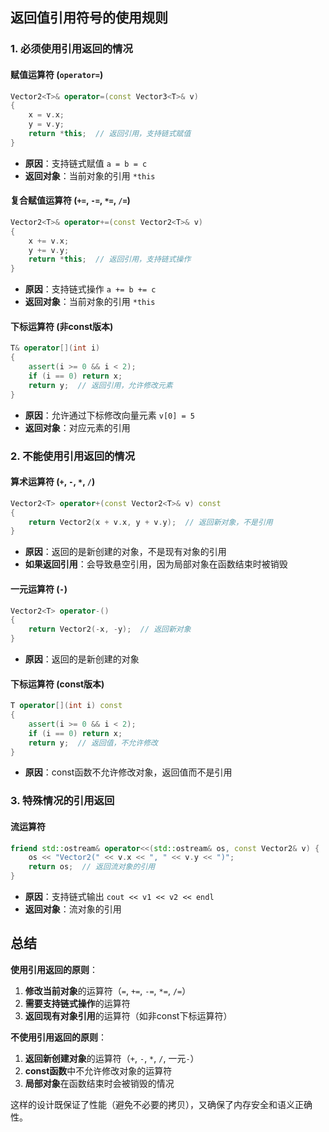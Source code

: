 ## 返回值引用符号的使用规则

### 1. **必须使用引用返回的情况**

#### **赋值运算符 (`operator=`)**
```cpp
Vector2<T>& operator=(const Vector3<T>& v)
{
    x = v.x;
    y = v.y;
    return *this;  // 返回引用，支持链式赋值
}
```
- **原因**：支持链式赋值 `a = b = c`
- **返回对象**：当前对象的引用 `*this`

#### **复合赋值运算符 (`+=`, `-=`, `*=`, `/=`)**
```cpp
Vector2<T>& operator+=(const Vector2<T>& v)
{
    x += v.x;
    y += v.y;
    return *this;  // 返回引用，支持链式操作
}
```
- **原因**：支持链式操作 `a += b += c`
- **返回对象**：当前对象的引用 `*this`

#### **下标运算符 (非const版本)**
```cpp
T& operator[](int i)
{
    assert(i >= 0 && i < 2);
    if (i == 0) return x;
    return y;  // 返回引用，允许修改元素
}
```
- **原因**：允许通过下标修改向量元素 `v[0] = 5`
- **返回对象**：对应元素的引用

### 2. **不能使用引用返回的情况**

#### **算术运算符 (`+`, `-`, `*`, `/`)**
```cpp
Vector2<T> operator+(const Vector2<T>& v) const
{
    return Vector2(x + v.x, y + v.y);  // 返回新对象，不是引用
}
```
- **原因**：返回的是新创建的对象，不是现有对象的引用
- **如果返回引用**：会导致悬空引用，因为局部对象在函数结束时被销毁

#### **一元运算符 (`-`)**
```cpp
Vector2<T> operator-()
{
    return Vector2(-x, -y);  // 返回新对象
}
```
- **原因**：返回的是新创建的对象

#### **下标运算符 (const版本)**
```cpp
T operator[](int i) const
{
    assert(i >= 0 && i < 2);
    if (i == 0) return x;
    return y;  // 返回值，不允许修改
}
```
- **原因**：const函数不允许修改对象，返回值而不是引用

### 3. **特殊情况的引用返回**

#### **流运算符**
```cpp
friend std::ostream& operator<<(std::ostream& os, const Vector2& v) {
    os << "Vector2(" << v.x << ", " << v.y << ")";
    return os;  // 返回流对象的引用
}
```
- **原因**：支持链式输出 `cout << v1 << v2 << endl`
- **返回对象**：流对象的引用

## 总结

**使用引用返回的原则**：
1. **修改当前对象**的运算符（`=`, `+=`, `-=`, `*=`, `/=`）
2. **需要支持链式操作**的运算符
3. **返回现有对象引用**的运算符（如非const下标运算符）

**不使用引用返回的原则**：
1. **返回新创建对象**的运算符（`+`, `-`, `*`, `/`, 一元`-`）
2. **const函数**中不允许修改对象的运算符
3. **局部对象**在函数结束时会被销毁的情况

这样的设计既保证了性能（避免不必要的拷贝），又确保了内存安全和语义正确性。